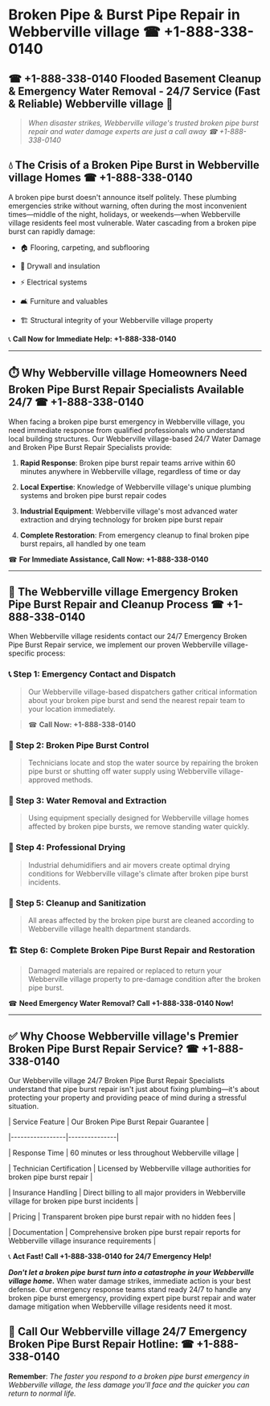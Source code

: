 # Broken Pipe & Burst Pipe Repair in Webberville village ☎ +1-888-338-0140  
## ☎ +1-888-338-0140 Flooded Basement Cleanup & Emergency Water Removal - 24/7 Service (Fast & Reliable) Webberville village 🚨  

> *When disaster strikes, Webberville village's trusted broken pipe burst repair and water damage experts are just a call away ☎ +1-888-338-0140*  

## 💧 The Crisis of a Broken Pipe Burst in Webberville village Homes ☎ +1-888-338-0140  

A broken pipe burst doesn't announce itself politely. These plumbing emergencies strike without warning, often during the most inconvenient times—middle of the night, holidays, or weekends—when Webberville village residents feel most vulnerable. Water cascading from a broken pipe burst can rapidly damage:  

* 🏠 Flooring, carpeting, and subflooring  
* 🧱 Drywall and insulation  
* ⚡ Electrical systems  
* 🛋️ Furniture and valuables  
* 🏗️ Structural integrity of your Webberville village property  

📞 **Call Now for Immediate Help: +1-888-338-0140**  

---  

## ⏱️ Why Webberville village Homeowners Need Broken Pipe Burst Repair Specialists Available 24/7 ☎ +1-888-338-0140  

When facing a broken pipe burst emergency in Webberville village, you need immediate response from qualified professionals who understand local building structures. Our Webberville village-based 24/7 Water Damage and Broken Pipe Burst Repair Specialists provide:  

1. **Rapid Response**: Broken pipe burst repair teams arrive within 60 minutes anywhere in Webberville village, regardless of time or day  
2. **Local Expertise**: Knowledge of Webberville village's unique plumbing systems and broken pipe burst repair codes  
3. **Industrial Equipment**: Webberville village's most advanced water extraction and drying technology for broken pipe burst repair  
4. **Complete Restoration**: From emergency cleanup to final broken pipe burst repairs, all handled by one team  

☎ **For Immediate Assistance, Call Now: +1-888-338-0140**  

---  

## 🔧 The Webberville village Emergency Broken Pipe Burst Repair and Cleanup Process ☎ +1-888-338-0140  

When Webberville village residents contact our 24/7 Emergency Broken Pipe Burst Repair service, we implement our proven Webberville village-specific process:  

### 📞 Step 1: Emergency Contact and Dispatch  
> Our Webberville village-based dispatchers gather critical information about your broken pipe burst and send the nearest repair team to your location immediately.  
> ☎ **Call Now: +1-888-338-0140**  

### 🚿 Step 2: Broken Pipe Burst Control  
> Technicians locate and stop the water source by repairing the broken pipe burst or shutting off water supply using Webberville village-approved methods.  

### 🌊 Step 3: Water Removal and Extraction  
> Using equipment specially designed for Webberville village homes affected by broken pipe bursts, we remove standing water quickly.  

### 💨 Step 4: Professional Drying  
> Industrial dehumidifiers and air movers create optimal drying conditions for Webberville village's climate after broken pipe burst incidents.  

### 🧼 Step 5: Cleanup and Sanitization  
> All areas affected by the broken pipe burst are cleaned according to Webberville village health department standards.  

### 🏗️ Step 6: Complete Broken Pipe Burst Repair and Restoration  
> Damaged materials are repaired or replaced to return your Webberville village property to pre-damage condition after the broken pipe burst.  

☎ **Need Emergency Water Removal? Call +1-888-338-0140 Now!**  

---  

## ✅ Why Choose Webberville village's Premier Broken Pipe Burst Repair Service? ☎ +1-888-338-0140  

Our Webberville village 24/7 Broken Pipe Burst Repair Specialists understand that pipe burst repair isn't just about fixing plumbing—it's about protecting your property and providing peace of mind during a stressful situation.  

| Service Feature | Our Broken Pipe Burst Repair Guarantee |  
|-----------------|---------------|  
| Response Time | 60 minutes or less throughout Webberville village |  
| Technician Certification | Licensed by Webberville village authorities for broken pipe burst repair |  
| Insurance Handling | Direct billing to all major providers in Webberville village for broken pipe burst incidents |  
| Pricing | Transparent broken pipe burst repair with no hidden fees |  
| Documentation | Comprehensive broken pipe burst repair reports for Webberville village insurance requirements |  

📞 **Act Fast! Call +1-888-338-0140 for 24/7 Emergency Help!**  

***Don't let a broken pipe burst turn into a catastrophe in your Webberville village home.*** When water damage strikes, immediate action is your best defense. Our emergency response teams stand ready 24/7 to handle any broken pipe burst emergency, providing expert pipe burst repair and water damage mitigation when Webberville village residents need it most.  

## 📱 Call Our Webberville village 24/7 Emergency Broken Pipe Burst Repair Hotline: ☎ +1-888-338-0140  

**Remember**: *The faster you respond to a broken pipe burst emergency in Webberville village, the less damage you'll face and the quicker you can return to normal life.*